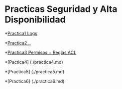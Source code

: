 # Practicas Seguridad y Alta Disponibilidad

*[Practica1 Logs](./practica1.md)

*[Practica2 ..](./practica2.md)

*[Practica3 Permisos + Reglas ACL](./practica3.md)

*[Pactica4] (./practica4.md)

*[Practica5] (./practica5.md)

*[Practica6] (./practica6.md)


